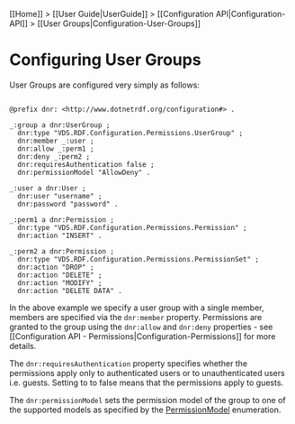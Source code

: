 [[Home]] > [[User Guide|UserGuide]] > [[Configuration API|Configuration-API]] > [[User Groups|Configuration-User-Groups]]

# Configuring User Groups 

User Groups are configured very simply as follows:

```turtle

@prefix dnr: <http://www.dotnetrdf.org/configuration#> .

_:group a dnr:UserGroup ;
  dnr:type "VDS.RDF.Configuration.Permissions.UserGroup" ;
  dnr:member _:user ;
  dnr:allow _:perm1 ;
  dnr:deny _:perm2 ;
  dnr:requiresAuthentication false ;
  dnr:permissionModel "AllowDeny" .

_:user a dnr:User ;
  dnr:user "username" ;
  dnr:password "password" .

_:perm1 a dnr:Permission ;
  dnr:type "VDS.RDF.Configuration.Permissions.Permission" ;
  dnr:action "INSERT" .

_:perm2 a dnr:Permission ;
  dnr:type "VDS.RDF.Configuration.Permissions.PermissionSet" ;
  dnr:action "DROP" ;
  dnr:action "DELETE" ;
  dnr:action "MODIFY" ;
  dnr:action "DELETE DATA" .
```

In the above example we specify a user group with a single member, members are specified via the `dnr:member` property. Permissions are granted to the group using the `dnr:allow` and `dnr:deny` properties - see [[Configuration API - Permissions|Configuration-Permissions]] for more details.

The `dnr:requiresAuthentication` property specifies whether the permissions apply only to authenticated users or to unauthenticated users i.e. guests. Setting to to false means that the permissions apply to guests.

The `dnr:permissionModel` sets the permission model of the group to one of the supported models as specified by the [PermissionModel](https://dotnetrdf.github.io/api/html/T_VDS_RDF_Configuration_Permissions_PermissionModel.htm) enumeration.